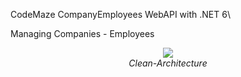 CodeMaze CompanyEmployees WebAPI with .NET 6\

Managing Companies - Employees

<p align="center">
  <img src="https://github.com/uuuxxx09/CompanyHR/assets/64440668/861f30c8-aedc-4a11-ad29-00ff7deef6bd" />
  <br />
  <em>Clean-Architecture</em>
</p>
